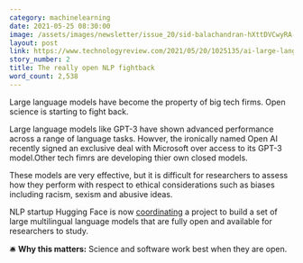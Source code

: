 ```yaml
---
category: machinelearning
date: 2021-05-25 08:30:00
image: /assets/images/newsletter/issue_20/sid-balachandran-hXttDVCwyRA-unsplash.jpeg
layout: post
link: https://www.technologyreview.com/2021/05/20/1025135/ai-large-language-models-bigscience-project/
story_number: 2
title: The really open NLP fightback
word_count: 2,538
---
```


Large language models have become the property of big tech firms. Open science is starting to fight back.

Large language models like GPT-3 have shown advanced performance across a range of language tasks. Howver, the ironically named Open AI recently signed an exclusive deal with Microsoft over access to its GPT-3 model.Other tech fimrs are developing thier own closed models.

These models are very effective, but it is difficult for researchers to assess how they perform with respect to ethical considerations such as biases including racism, sexism and abusive ideas.

NLP startup Hugging Face is now [coordinating](https://bigscience.huggingface.co/en/#!index.md) a project to build a set of large multilingual language models that are fully open and available for researchers to study. 

🛎️ **Why this matters:** Science and software work best when they are open.